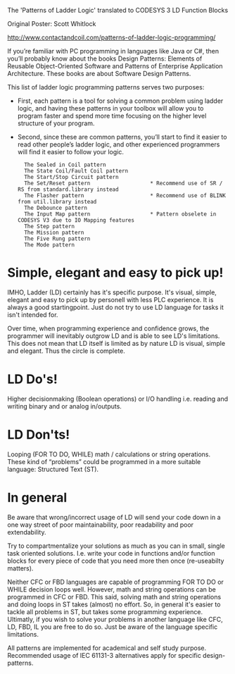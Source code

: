 The 'Patterns of Ladder Logic' translated to CODESYS 3 LD Function Blocks

Original Poster: Scott Whitlock

http://www.contactandcoil.com/patterns-of-ladder-logic-programming/

If you’re familiar with PC programming in languages like Java or C#, then you’ll probably know about the books Design Patterns: Elements of Reusable Object-Oriented Software and Patterns of Enterprise Application Architecture. These books are about Software Design Patterns.

This list of ladder logic programming patterns serves two purposes: 

* First, each pattern is a tool for solving a common problem using ladder logic, and having these patterns in your toolbox will allow you to program faster and spend more time focusing on the higher level structure of your program. 

* Second, since these are common patterns, you’ll start to find it easier to read other people’s ladder logic, and other experienced programmers will find it easier to follow your logic.

        The Sealed in Coil pattern              
        The State Coil/Fault Coil pattern               
        The Start/Stop Circuit pattern                          
        The Set/Reset pattern                   * Recommend use of SR / RS from standard.library instead
        The Flasher pattern                     * Recommend use of BLINK from util.library instead
        The Debounce pattern
        The Input Map pattern                   * Pattern obselete in CODESYS V3 due to IO Mapping features
        The Step pattern
        The Mission pattern
        The Five Rung pattern
        The Mode pattern


# Simple, elegant and easy to pick up!
IMHO, Ladder (LD) certainly has it's specific purpose. It's visual, simple, elegant and easy to pick up by personell with less PLC experience. It is always a good startingpoint. Just do not try to use LD language for tasks it isn't intended for. 

Over time, when programming experience and confidence grows, the programmer will inevitably outgrow LD and is able to see LD's limitations. This does not mean that LD itself is limited as by nature LD is visual, simple and elegant. Thus the circle is complete. 

# LD Do's!
Higher decisionmaking (Boolean operations) or I/O handling i.e. reading and writing binary and or analog in/outputs.

# LD Don'ts!
Looping (FOR TO DO, WHILE) math / calculations or string operations. 
These kind of “problems” could be programmed in a more suitable language: Structured Text (ST).

# In general
Be aware that wrong/incorrect usage of LD will send your code down in a one way street of poor maintainability, poor readability and poor extendability. 

Try to compartmentalize your solutions as much as you can in small, single task oriented solutions. I.e. write your code in functions and/or function blocks for every piece of code that you need more then once (re-useabilty matters).

Neither CFC or FBD languages are capable of programming FOR TO DO or WHILE decision loops well. However, math and string operations can be programmed in CFC or FBD. This said, solving math and string operations and doing loops in ST takes (almost) no effort. So, in general it's easier to tackle all problems in ST, but takes some programming experience. Ultimatly, if you wish to solve your problems in another language like CFC, LD, FBD, IL you are free to do so. Just be aware of the language specific limitations.


All patterns are implemented for academical and self study purpose. 
Recommended usage of IEC 61131-3 alternatives apply for specific design-patterns.
